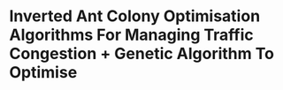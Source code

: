 # Inverted Ant Colony Optimisation Algorithms For Managing Traffic Congestion + Genetic Algorithm To Optimise
